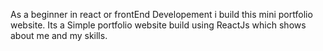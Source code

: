 As a beginner in react or frontEnd Developement i build this mini portfolio website.
Its a Simple portfolio website build using ReactJs which shows about me and my skills.
